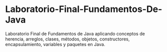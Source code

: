 # Laboratorio-Final-Fundamentos-De-Java
Laboratorio Final de Fundamentos de Java aplicando conceptos de herencia, arreglos, clases, métodos, objetos, constructores, encapsulamiento, variables y paquetes en Java.
